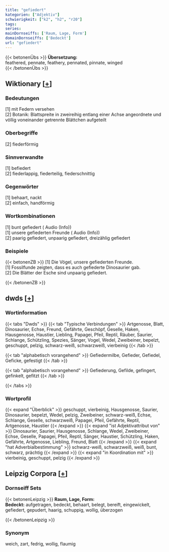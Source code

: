 ```yaml
---
title: "gefiedert"
kategorien: ["Adjektiv"]
schwierigkeit: ["k2", "h2", "r20"]
tags:
series:
mainDornseiffs: ['Raum, Lage, Form']
domainDornseiffs: ['Bedeckt']
url: "gefiedert"
---
```


{{< betonenÜbs >}}
**Übersetzung:**  
feathered, pennate, feathery, pennated, pinnate, winged  
{{< /betonenÜbs >}}

## Wiktionary [[+](https://de.wiktionary.org/wiki/gefiedert)]

### Bedeutungen
[1] mit Federn versehen  
[2] Botanik: Blattspreite in zweireihig entlang einer Achse angeordnete und völlig voneinander getrennte Blättchen aufgeteilt  

### Oberbegriffe
[2] fiederförmig  

### Sinnverwandte
[1] befiedert  
[2] fiederlappig, fiederteilig, fiederschnittig  

### Gegenwörter
[1] behaart, nackt  
[2] einfach, handförmig  

### Wortkombinationen
[1] bunt gefiedert ( Audio (Info))  
[1] unsere gefiederten Freunde ( Audio (Info))  
[2] paarig gefiedert, unpaarig gefiedert, dreizählig gefiedert  

### Beispiele
{{< betonenZB >}}
[1] Die Vögel, unsere gefiederten Freunde.  
[1] Fossilfunde zeigten, dass es auch gefiederte Dinosaurier gab.  
[2] Die Blätter der Esche sind unpaarig gefiedert.  

{{< /betonenZB >}}


## dwds [[+](https://www.dwds.de/wb/gefiedert)]

### Wortinformation
{{< tabs "Dwds" >}}
{{< tab "Typische Verbindungen" >}}
Artgenosse, Blatt, Dinosaurier, Echse, Freund, Gefährte, Geschöpf, Geselle, Haken, Hausgenosse, Haustier, Liebling, Papagei, Pfeil, Reptil, Räuber, Saurier, Schlange, Schützling, Spezies, Sänger, Vogel, Wedel, Zweibeiner, bepelzt, geschuppt, pelzig, schwarz-weiß, schwarzweiß, vierbeinig
{{< /tab >}}

{{< tab "alphabetisch vorangehend" >}}
Gefiedermilbe, Gefieder, Gefiedel, Geficke, gefestigt
{{< /tab >}}

{{< tab "alphabetisch vorangehend" >}}
Gefiederung, Gefilde, gefingert, gefinkelt, gefitzt
{{< /tab >}}

{{< /tabs >}}

### Wortprofil
{{< expand "Überblick" >}} geschuppt, vierbeinig, Hausgenosse, Saurier, Dinosaurier, bepelzt, Wedel, pelzig, Zweibeiner, schwarz-weiß, Echse, Schlange, Geselle, schwarzweiß, Papagei, Pfeil, Gefährte, Reptil, Artgenosse, Haustier {{< /expand >}}
{{< expand "ist Adjektivattribut von" >}} Dinosaurier, Saurier, Hausgenosse, Schlange, Wedel, Zweibeiner, Echse, Geselle, Papagei, Pfeil, Reptil, Sänger, Haustier, Schützling, Haken, Gefährte, Artgenosse, Liebling, Freund, Blatt {{< /expand >}}
{{< expand "hat Adverbialbestimmung" >}} schwarz-weiß, schwarzweiß, weiß, bunt, schwarz, prächtig {{< /expand >}}
{{< expand "in Koordination mit" >}} vierbeinig, geschuppt, pelzig {{< /expand >}}

## Leipzig Corpora [[+](https://corpora.uni-leipzig.de/en/res?word=gefiedert&corpusId=deu_newscrawl-public_2018)]

### Dornseiff Sets
{{< betonenLeipzig >}}
**Raum, Lage, Form:**  
**Bedeckt:** aufgetragen, bedeckt, behaart, belegt, bereift, eingewickelt, gefiedert, gepudert, haarig, schuppig, wollig, überzogen  

{{< /betonenLeipzig >}}

### Synonym
weich, zart, fedrig, wollig, flaumig

